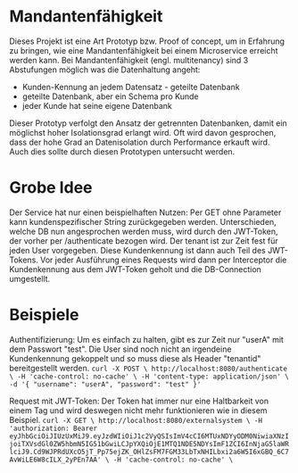 # Mandantenfähigkeit
Dieses Projekt ist eine Art Prototyp bzw. Proof of concept, um in Erfahrung zu bringen, wie eine Mandantenfähigkeit bei einem Microservice erreicht werden kann. Bei Mandantenfähigkeit (engl. multitenancy) sind 3 Abstufungen möglich was die Datenhaltung angeht:
* Kunden-Kennung an jedem Datensatz - geteilte Datenbank
* geteilte Datenbank, aber ein Schema pro Kunde
* jeder Kunde hat seine eigene Datenbank

Dieser Prototyp verfolgt den Ansatz der getrennten Datenbanken, damit ein möglichst hoher Isolationsgrad erlangt wird. Oft wird davon gesprochen, dass der hohe Grad an Datenisolation durch Performance erkauft wird. Auch dies sollte durch diesen Prototypen untersucht werden.

# Grobe Idee
Der Service hat nur einen beispielhaften Nutzen: Per GET ohne Parameter kann kundenspezifischer String zurückgegeben werden. Unterschieden, welche DB nun angesprochen werden muss, wird durch den JWT-Token, der vorher per /authenticate bezogen wird. Der tenant ist zur Zeit fest für jeden User vorgegeben. Diese Kundenkennung ist dann auch Teil des JWT-Tokens. Vor jeder Ausführung eines Requests wird dann per Interceptor die Kundenkennung aus dem JWT-Token geholt und die DB-Connection umgestellt.

# Beispiele

Authentifizierung:
Um es einfach zu halten, gibt es zur Zeit nur "userA" mit dem Passwort "test". Die User sind noch nicht an irgendeine Kundenkennung gekoppelt und so muss diese als Header "tenantid" bereitgestellt werden.
`curl -X POST \
  http://localhost:8080/authenticate \
  -H 'cache-control: no-cache' \
  -H 'content-type: application/json' \
  -d '{
	"username": "userA",
	"password": "test"
}'`

Request mit JWT-Token:
Der Token hat immer nur eine Haltbarkeit von einem Tag und wird deswegen nicht mehr funktionieren wie in diesem Beispiel.
`curl -X GET \
  http://localhost:8080/externalsystem \
  -H 'authorization: Bearer eyJhbGciOiJIUzUxMiJ9.eyJzdWIiOiJ1c2VyQSIsImV4cCI6MTUxNDYyODM0NiwiaXNzIjoiTXVsdGl0ZW5hbmN5IG51bGwiLCJpYXQiOjE1MTQ1NDE5NDYsImF1ZCI6InNjaG5laWRlciJ9.Cd9WJPRdUXcO5jT_Pp75ejZK_OHlZsFM7FGM33LbTxNHILbxi2a6W5I6xGBQ_6C7AvWiLE6W8cILX_2yPEn7AA' \
  -H 'cache-control: no-cache' \`
  
